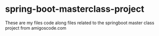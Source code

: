 # spring-boot-masterclass-project
These are my files code along files related to the springboot master class project from amigoscode.com
